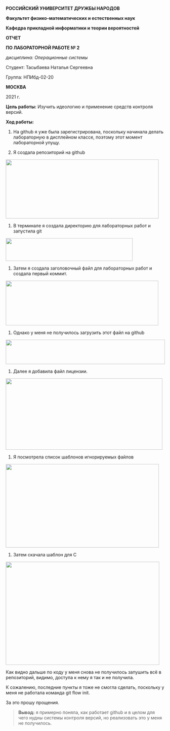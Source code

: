 **РОССИЙСКИЙ УНИВЕРСИТЕТ ДРУЖБЫ НАРОДОВ**

**Факультет физико-математических и естественных наук**

**Кафедра прикладной информатики и теории вероятностей**

**<span class="smallcaps">ОТЧЕТ </span>**

**<span class="smallcaps">ПО ЛАБОРАТОРНОЙ РАБОТЕ № <span
class="underline">2</span></span>**

*<span class="underline">дисциплина: Операционные системы </span>*

<span class="underline">Студент: Тасыбаева Наталья Сергеевна</span>

Группа: НПИбд-02-20 <span class="underline"> </span>

**МОСКВА**

20<span class="underline">21</span> г.

**Цель работы:** Изучить идеологию и применение средств контроля версий.

**Ход работы:**

1.  На github я уже была зарегистрирована, поскольку начинала делать
    лабораторную в дисплейном классе, поэтому этот момент лабораторной
    упущу.

2.  Я создала репозиторий на github

<img src="media/image1.PNG" style="width:5.02804in;height:1.9376in" />

1.  В терминале я создала директорию для лабораторных работ и запустила
    git

<img src="media/image2.PNG" style="width:4.17383in;height:0.75004in" />

1.  Затем я создала заголовочный файл для лабораторных работ и создала
    первый коммит.

<img src="media/image3.PNG" style="width:5.02109in;height:1.4723in" />

1.  Однако у меня не получилось загрузить этот файл на github

<img src="media/image4.PNG" style="width:5.23638in;height:0.79865in" />

1.  Далее я добавила файл лицензии.

<img src="media/image5.PNG" style="width:5.15304in;height:2.3404in" />

1.  Я посмотрела список шаблонов игнорируемых файлов

<img src="media/image6.PNG" style="width:5.04193in;height:2.7432in" />

1.  Затем скачала шаблон для С

<img src="media/image7.PNG" style="width:5.04887in;height:3.38906in" />

Как видно дальше по коду у меня снова не получилось запушить всё в
репозиторий, видимо, доступа к нему я так и не получила.

К сожалению, последние пункты я тоже не смогла сделать, поскольку у меня
не работала команда git flow init.

За это прошу прощения.

> **Вывод:** я примерно поняла, как работает github и в целом для чего
> нудны системы контроля версий, но реализовать это у меня не
> получилось.
